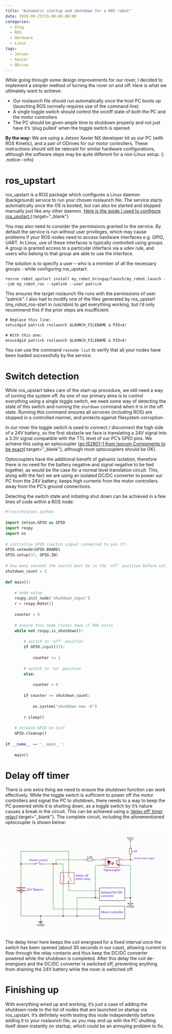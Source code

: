 ```yaml
---
title: "Automatic startup and shutdown for a ROS robot"
date: 2020-09-25T15:00:00-00:00
categories:
  - blog
  - ROS
  - Hardware
  - Linux
tags:
  - Jetson
  - Xavier
  - ODrive
---
```


While going through some design improvements for our rover, I decided to implement a simpler method of turning the rover on and off. Here is what we ultimately want to achieve:

* Our roslaunch file should run automatically once the host PC boots up (launching ROS normally requires use of the command line)
* A single toggle switch should control the on/off state of both the PC and the motor controllers
* The PC should be given ample time to shutdown properly and not just have it’s ‘plug pulled’ when the toggle switch is opened

**By the way:** We are using a Jetson Xavier NX developer kit as our PC (with ROS Kinetic), and a pair of ODrives for our motor controllers. These instructions should still be relevant for similar hardware configurations, although the software steps may be quite different for a non-Linux setup.
{: .notice--info}

# ros_upstart

ros_upstart is a ROS package which configures a Linux daemon (background) service to run your chosen roslaunch file. The service starts automatically once the OS is booted, but can also be started and stopped manually just like any other daemon. [Here is the guide I used to configure ros_upstart.](https://roboticsbackend.com/make-ros-launch-start-on-boot-with-robot_upstart/){:target="_blank"}

You may also need to consider the permissions granted to the service. By default the service is run without user privileges, which may cause problems if your ROS nodes need to access hardware interfaces e.g. GPIO, UART. In Linux, use of these interfaces is typically controlled using groups. A group is granted access to a particular interface via a udev rule, and users who belong to that group are able to use the interface.

The solution is to specify a user – who is a member of all the necessary groups - while configuring ros_upstart:

``` 
rosrun robot_upstart install my_robot_bringup/launch/my_robot.launch --job my_robot_ros --symlink --user patrick
```

This ensures the target roslaunch file runs with the permissions of user "patrick". I also had to modify one of the files generated by ros_upstart (my_robot_ros-start in /usr/sbin) to get everything working, but I’d only recommend this if the prior steps are insufficient:

```
# Replace this line:
setuidgid patrick roslaunch $LAUNCH_FILENAME & PID=$!

# With this one:
envuidgid patrick roslaunch $LAUNCH_FILENAME & PID=$!
```

You can use the command `rosnode list` to verify that all your nodes have been loaded successfully by the service.

# Switch detection

While ros_upstart takes care of the start-up procedure, we still need a way of turning the system off. As one of our primary aims is to control everything using a single toggle switch, we need some way of detecting the state of this switch and running the `shutdown` command when it is in the off state. Running this command ensures all services (including ROS) are stopped in a controlled manner, and protects against filesystem corruption.

In our rover the toggle switch is used to connect / disconnect the high side of a 24V battery, so the first obstacle we face is translating a 24V signal into a 3.3V signal compatible with the TTL level of our PC’s GPIO pins. We achieve this using an optocoupler ([an IS2801-1 from Isocom Components to be exact](https://datasheet.lcsc.com/szlcsc/Isocom-Components-IS2801-1_C89879.pdf){:target="_blank"}, although most optocouplers should be OK).

Optocouplers have the additional benefit of galvanic isolation, therefore there is no need for the battery negative and signal negative to be tied together, as would be the case for a normal level translation circuit. This, along with the fact we are using an isolated DC/DC converter to power our PC from the 24V battery, keeps high currents from the motor controllers away from the PC’s ground connections.

Detecting the switch state and initiating shut down can be achieved in a few lines of code within a ROS node:

```python
#!/usr/bin/env python

import Jetson.GPIO as GPIO
import rospy
import os

# initialise GPIO (switch signal connected to pin 37)
GPIO.setmode(GPIO.BOARD)
GPIO.setup(37, GPIO.IN)

# how many seconds the switch must be in the 'off' position before calling shutdown
shutdown_count = 3

def main():

	# node setup
	rospy.init_node('shutdown_input')
	r = rospy.Rate(1)

	counter = 0

	# ensure this node closes down if ROS exits
	while not rospy.is_shutdown():

		# switch in 'off' position
		if GPIO.input(37):

			counter += 1

		# switch in 'on' position
		else:

			counter = 0

		if counter >= shutdown_count:
			
			os.system("shutdown now -h")

		r.sleep()

	# release GPIO on exit
	GPIO.cleanup()

if __name__ == '__main__':

	main()						

```

# Delay off timer

There is one extra thing we need to ensure the shutdown function can work effectively. While the toggle switch is sufficient to power off the motor controllers and signal the PC to shutdown, there needs to a way to keep the PC powered while it is shutting down, as a toggle switch by it’s nature causes a break in the circuit. This can be achieved using a [‘delay off’ timer relay](https://www.12voltplanet.co.uk/adjustable-delay-timer-relay-delay-on-or-off-24v-10a.html){:target="_blank"}. The complete circuit, including the aforementioned optocoupler is shown below:

![](/assets/images/off_relay_circuit.png)

The delay timer here keeps the coil energised for a fixed interval once the switch has been opened (about 30 seconds in our case), allowing current to flow through the relay contacts and thus keep the DC/DC converter powered while the shutdown is completed. After this delay the coil de-energises and the DC/DC converter is switched off, preventing anything from draining the 24V battery while the rover is switched off. 

# Finishing up

With everything wired up and working, it’s just a case of adding the shutdown node to the list of nodes that are launched on startup via ros_upstart. It’s definitely worth testing this node independently before adding it to your roslaunch file, as you may end up with the PC shutting itself down instantly on startup, which could be an annoying problem to fix.

